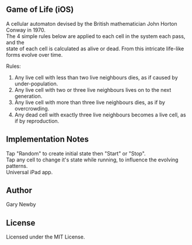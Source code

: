 Game of Life (iOS)
------------------
A cellular automaton devised by the British mathematician John Horton Conway in 1970.  
The 4 simple rules below are applied to each cell in the system each pass, and the  
state of each cell is calculated as alive or dead. From this intricate life-like  
forms evolve over time.  

Rules:  
1. Any live cell with less than two live neighbours dies, as if caused by under-population.  
2. Any live cell with two or three live neighbours lives on to the next generation.  
3. Any live cell with more than three live neighbours dies, as if by overcrowding.  
4. Any dead cell with exactly three live neighbours becomes a live cell, as if by reproduction.  

Implementation Notes
--------------------
Tap "Random" to create initial state then "Start" or "Stop".  
Tap any cell to change it's state while running, to influence the evolving patterns.  
Universal iPad app.  

Author
------
Gary Newby

License
-------
Licensed under the MIT License.

